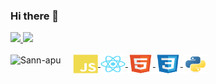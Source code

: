 ### Hi there 👋

<!--

- 🌱 I’m currently learning web development,JS, python
- 📫 How to reach me: sannwe@protonmail.com
- 😄 Pronouns: IA
- ⚡ Fun fact: ...
-->
 <div>
  <a href="https://github.com/SanNw">
  <img height="180em" src="https://github-readme-stats.vercel.app/api?username=SanNw&show_icons=true&theme=dracula&include_all_commits=true&count_private=true"/>
  <img height="180em" src="https://github-readme-stats.vercel.app/api/top-langs/?username=SanNw&layout=compact&langs_count=7&theme=dracula"/>
</div>
  
  <div style="display: inline_block"><br>
  <img align="center" alt="Sann-Js" height="30" width="40" src="https://raw.githubusercontent.com/devicons/devicon/master/icons/javascript/javascript-plain.svg">
  <img align="center" alt="Sann-React" height="30" width="40" src="https://raw.githubusercontent.com/devicons/devicon/master/icons/react/react-original.svg">
  <img align="center" alt="Sann-HTML" height="30" width="40" src="https://raw.githubusercontent.com/devicons/devicon/master/icons/html5/html5-original.svg">
  <img align="center" alt="Sann-CSS" height="30" width="40" src="https://raw.githubusercontent.com/devicons/devicon/master/icons/css3/css3-original.svg">
  <img align="center" alt="Sann-Python" height="30" width="40" src="https://raw.githubusercontent.com/devicons/devicon/master/icons/python/python-original.svg">
  <img align="left"   alt="Sann-apu" height="100" width="100"  src="https://c.tenor.com/ZmZ7UKIc0soAAAAC/anonymous-anonymous-bites-back.gif">
</div>
